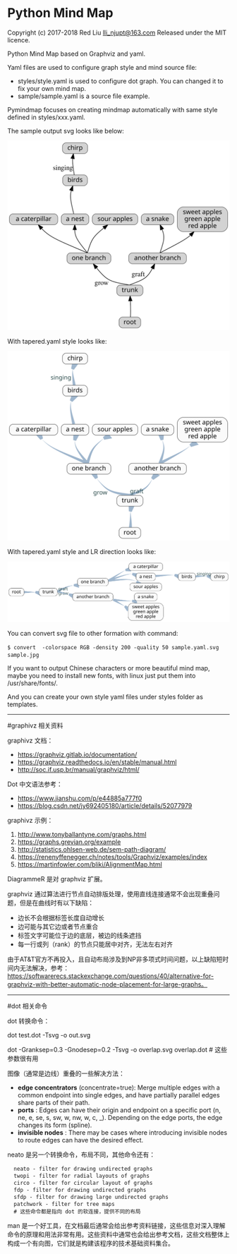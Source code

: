 Python Mind Map
====================

Copyright (c) 2017-2018 Red Liu <lli_njupt@163.com>
Released under the MIT licence.

Python Mind Map based on Graphviz and yaml.

Yaml files are used to configure graph style and mind source file:

- styles/style.yaml is used to configure dot graph. You can changed it to fix your own mind map.
- sample/sample.yaml is a source file example.

Pymindmap focuses on creating mindmap automatically with same style defined in styles/xxx.yaml.

The sample output svg looks like below:

![An amazing tree](sample/sample.yaml.origin.svg)



With tapered.yaml style looks like:

![tapered](sample/sample.yaml.tapered.svg)

With tapered.yaml style  and LR direction looks like:

![LR](sample/sample.tapered.LR.svg)

You can convert svg file to other formation with command:

`$ convert  -colorspace RGB -density 200 -quality 50 sample.yaml.svg sample.jpg`

If you want to output Chinese characters or more beautiful mind map, maybe you need to install new fonts, with linux just put them into /usr/share/fonts/.

And you can create your own style yaml files under styles folder  as templates.

---

#graphivz 相关资料

graphivz 文档：

- https://graphviz.gitlab.io/documentation/
- https://graphviz.readthedocs.io/en/stable/manual.html
- http://soc.if.usp.br/manual/graphviz/html/

Dot 中文语法参考：

- https://www.jianshu.com/p/e44885a777f0
- https://blog.csdn.net/jy692405180/article/details/52077979

graphivz 示例：

1. http://www.tonyballantyne.com/graphs.html
2. https://graphs.grevian.org/example
3. http://statistics.ohlsen-web.de/sem-path-diagram/
4. https://renenyffenegger.ch/notes/tools/Graphviz/examples/index
5. https://martinfowler.com/bliki/AlignmentMap.html

DiagrammeR 是对 graphviz 扩展。

graphviz 通过算法进行节点自动排版处理，使用直线连接通常不会出现重叠问题，但是在曲线时有以下缺陷：

- 边长不会根据标签长度自动增长
- 边可能与其它边或者节点重合
- 标签文字可能位于边的底层，被边的线条遮挡
- 每一行或列（rank）的节点只能居中对齐，无法左右对齐

由于AT&T官方不再投入，且自动布局涉及到NP非多项式时间问题，以上缺陷短时间内无法解决，参考：https://softwarerecs.stackexchange.com/questions/40/alternative-for-graphviz-with-better-automatic-node-placement-for-large-graphs。

---

#dot 相关命令

dot 转换命令：

dot test.dot -Tsvg -o out.svg

dot -Granksep=0.3 -Gnodesep=0.2 -Tsvg -o overlap.svg overlap.dot # 这些参数很有用

图像（通常是边线）重叠的一些解决方法：

- **edge concentrators** (concentrate=true): Merge  multiple edges with a common endpoint into single edges, and have  partially parallel edges share parts of their path.
- **ports** : Edges can have their origin and endpoint on  a specific port (n, ne, e, se, s, sw, w, nw, w, c, _). Depending on the  edge ports, the edge changes its form (spline).
- **invisible nodes** : There may be cases where introducing invisible nodes to route edges can have the desired effect.

neato 是另一个转换命令，布局不同，其他命令还有：

```
  neato - filter for drawing undirected graphs
  twopi - filter for radial layouts of graphs
  circo - filter for circular layout of graphs
  fdp - filter for drawing undirected graphs
  sfdp - filter for drawing large undirected graphs
  patchwork - filter for tree maps
  # 这些命令都是指向 dot 的软连接，提供不同的布局
```

man 是一个好工具，在文档最后通常会给出参考资料链接，这些信息对深入理解命令的原理和用法非常有用。这些资料中通常也会给出参考文档，这些文档整体上构成一个有向图，它们就是构建该程序的技术基础资料集合。

